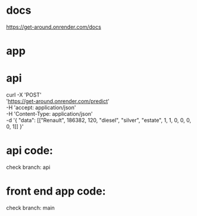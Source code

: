 # docs
https://get-around.onrender.com/docs

# app


# api
 curl -X 'POST' \
   'https://get-around.onrender.com/predict' \
   -H 'accept: application/json' \
   -H 'Content-Type: application/json' \
   -d '{
   "data": [["Renault", 186382, 120, "diesel", "silver", "estate", 1, 1, 0, 0, 0, 0, 1]]
 }'

 # api code:
 check branch: api

 # front end app code:
 check branch: main
